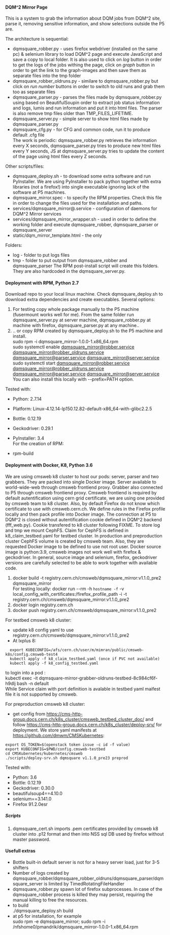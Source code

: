 
#### DQM^2 Mirror Page
This is a system to grab the information about DQM jobs from DQM^2 site, 
parse it, removing sensitive information, and show selections outside the P5 are.

The architecture is sequential:
* dqmsquare_robber.py - uses firefox webdriver (installed on the same pc) & selenium library to load DQM^2 page and execute JavaScript and save a copy to local folder. It is also used to click on *log* button in order to get the logs of the jobs withing the page, click on *graph* button in order to get the link to the graph-images and then save them as separate files into the tmp folder  
* dqmsquare_robber_oldruns.py - similare to dqmsquare_robber.py but click on *run number* buttons in order to switch to old runs and grab them too as separate files  
* dqmsquare_parser.py - parses the files made by dqmsquare_robber.py using based on BeautifulSoupin order to extract job status information and logs, lumis and run information and put it into html files. The parser is also remove tmp files older than TMP_FILES_LIFETIME.  
* dqmsquare_server.py - simple server to show html files made by dqmsquare_parser.py  
* dqmsquare_cfg.py - for CFG and common code, run it to produce default .cfg file  
The work is periodic: dqmsquare_robber.py retrieves the information every X seconds, 
dqmsquare_parser.py tries to produce new html files every Y seconds,
JS at dqmsquare_server.py tries to update the content of the page using html files every Z seconds.

Other scripts/files:
* dqmsquare_deploy.sh - to download some extra software and run PyInstaller. We are using PyInstaller to pack python together with extra libraries (not a firefox!) into single executable ignoring lack of the software at P5 machines.
* dqmsquare_mirror.spec - to specify the RPM properties. Check this file in order to change the files used for the installation and paths. 
* services/dqmsquare_mirror@.service - configuration of daemons for DQM^2 Mirror services
* services/dqmsquare_mirror_wrapper.sh - used in order to define the working folder and execute dqmsquare_robber, dqmsquare_parser or dqmsquare_server
* static/dqm_mirror_template.html - the only 

Folders:
* log - folder to put logs files
* tmp - folder to put output from dqmsquare_robber and dqmsquare_parser
The RPM post-install script will create this folders. They are also hardcoded in the dqmsquare_server.py.

#### Deployment with RPM, Python 2.7
Download repo to your local linux machine. 
Check dqmsquare_deploy.sh to download extra dependencies and create executables.
Several options:

1. For testing copy whole package manually to the P5 machine (fusermount works well for me).
   From the same folder run dqmsquare_server.py at server machine, dqmsquare_robber.py at machine with firefox, dqmsquare_parser.py at any machine..
2. .. or copy RPM created by dqmsquare_deploy.sh to the P5 machine and install.  
   sudo rpm -i dqmsquare_mirror-1.0.0-1.x86_64.rpm  
   sudo systemctl enable dqmsquare_mirror@robber.service dqmsquare_mirror@robber_oldruns.service dqmsquare_mirror@parser.service dqmsquare_mirror@server.service  
   sudo systemctl start dqmsquare_mirror@robber.service dqmsquare_mirror@robber_oldruns.service dqmsquare_mirror@parser.service dqmsquare_mirror@server.service  
   You can also install this locally with --prefix=PATH option.  

Tested with:  
* Python: 2.7.14  
* Platform: Linux-4.12.14-lp150.12.82-default-x86_64-with-glibc2.2.5  
* Bottle: 0.12.19  
* Geckodriver: 0.29.1  
* PyInstaller: 3.4  
For the creation of RPM:

* rpm-build  

#### Deployment with Docker, K8, Python 3.6
We are using cmsweb k8 cluster to host our pods: server, parser and two grabbers. They are packed into single Docker image.
Server available to world-wide-web through cmsweb frontiend proxy. Grabber also connected to P5 through cmsweb frontiend proxy.
Cmsweb frontiend is required by default autentification using cern grid certificate, we are using one provided by cmsweb team to k8 cluster.
Also, by default Firefox do not know which certificate to use with cmsweb.cern.ch. We define rules in the Firefox profile locally and then pack profile into Docker image.
The connection at P5 to DQM^2 is closed without autentification cookie defined in DQM^2 backend (fff_web.py). Cookie transfered to k8 cluster following FIXME.
To store log and tmp we mount CephFS. Claim for CephFS is defined in k8_claim_testbed.yaml for testbed cluster. In production and preproduction cluster CephFS volume is created by cmsweb team.
Also, they are requested Docker image to be defined to use not root user. Docker source image is python:3.9, cmsweb images not work well with firefox & geckodriver.
In general, source image and selenium, firefox, geckodriver versions are carefully selected to be able to work together with available code.

1. docker build -t registry.cern.ch/cmsweb/dqmsquare_mirror:v1.1.0_pre2 dqmsquare_mirror  
   For testing locally:
   docker run --rm -h `hostname -f` -v local_config_with_certificates:/firefox_profile_path -i -t registry.cern.ch/cmsweb/dqmsquare_mirror:v1.1.0_pre2  
2. docker login registry.cern.ch   
3. docker push registry.cern.ch/cmsweb/dqmsquare_mirror:v1.1.0_pre2  

For testbed cmsweb k8 cluster:
* update k8 config yaml to use registry.cern.ch/cmsweb/dqmsquare_mirror:v1.1.0_pre2
* At lxplus 8:
```
  export KUBECONFIG=/afs/cern.ch/user/m/mimran/public/cmsweb-k8s/config.cmsweb-test4
  kubectl apply -f k8_claim_testbed.yaml (once if PVC not available)
  kubectl apply -f k8_config_testbed.yaml
```
to login into a pod :   
kubectl exec -it dqmsquare-mirror-grabber-oldruns-testbed-8c984cf6f-h9dlj bash -n default  
While Service claim with port definition is avalable in testbed yaml maifest file it is not supported by cmsweb.

For preproduction cmsweb k8 cluster:
* get config from https://cms-http-group.docs.cern.ch/k8s_cluster/cmsweb_testbed_cluster_doc/ 
   and follow https://cms-http-group.docs.cern.ch/k8s_cluster/deploy-srv/ for deployment.
   We store yaml manifests at https://github.com/dmwm/CMSKubernetes:  
```
export OS_TOKEN=$(openstack token issue -c id -f value)
export KUBECONFIG=$PWD/config.cmsweb-testbed
cd CMSKubernetes/kubernetes/cmsweb
./scripts/deploy-srv.sh dqmsquare v1.1.0_pre23 preprod
```

Tested with:  
* Python: 3.6  
* Bottle: 0.12.19  
* Geckodriver: 0.30.0  
* beautifulsoup4==4.10.0
* selenium==3.141.0
* Firefox 91.2.0esr

##### Scripts
1. dqmsquare_cert.sh imports .pem certificates provided by cmsweb k8 cluster into .p12 format and then into NSS sql DB used by firefox without master password.

#### Usefull extras
* Bottle built-in default server is not for a heavy server load, just for 3-5 shifters
* Number of logs created by dqmsquare_robber/dqmsquare_robber_oldruns/dqmsquare_parser/dqmsquare_server is limited by TimedRotatingFileHandler
* dqmsquare_robber.py spawn lot of firefox subprocesses. In case of the dqmsquare_robber process is killed they may persist, requiring the manual killing to free the resources.
*  to build  
 ./dqmsquare_deploy.sh build
* at p5 for installation, for example  
  sudo rpm -e dqmsquare_mirror; sudo rpm -i /nfshome0/pmandrik/dqmsquare_mirror-1.0.0-1.x86_64.rpm




